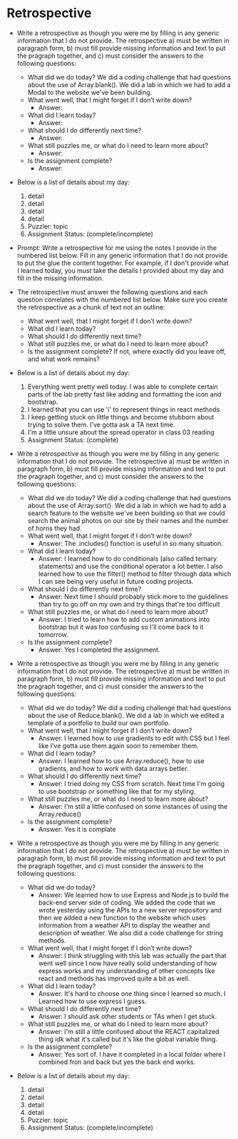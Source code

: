 # Retrospective

- Write a retrospective as though you were me by filling in any generic information that I do not provide. The retrospective a) must be written in paragraph form, b) must fill provide missing information and text to put the pragraph together, and c) must consider the answers to the following questions:
  - What did we do today? We did a coding challenge that had questions about the use of Array.blank(). We did a lab in which we had to add a Modal to the website we've been building.
  - What went well, that I might forget if I don’t write down?
    * Answer:
  - What did I learn today?
    * Answer:
  - What should I do differently next time?
    * Answer:
  - What still puzzles me, or what do I need to learn more about?
    * Answer:
  - Is the assignment complete?
    * Answer:

- Below is a list of details about my day:
    1. detail
    2. detail
    3. detail
    4. detail
    5. Puzzler: topic
    6. Assignment Status: (complete/incomplete)

- Prompt: Write a retrospective for me using the notes I provide in the numbered list below. Fill in any generic information that I do not provide to put the glue the content together. For example, if I don't provide what I learned today, you must take the details I provided about my day and fill in the missing information.
- The retrospective must answer the following questions and each question correlates with the numbered list below. Make sure you create the retrospective as a chunk of text not an outline:
  - What went well, that I might forget if I don’t write down?
  - What did I learn today?
  - What should I do differently next time?
  - What still puzzles me, or what do I need to learn more about?
  - Is the assignment complete? If not, where exactly did you leave off, and what work remains?

- Below is a list of details about my day:
    1. Everything went pretty well today. I was able to complete certain parts of the lab pretty fast like adding and formatting the icon and bootstrap.
    2. I learned that you can use 'i' to represent things in react methods.
    3. I keep getting stuck on little things and become stubborn about trying to solve them. I've gotta ask a TA next time.
    4. I'm a little unsure about the spread operator in class 03 reading
    5. Assignment Status: (complete)

- Write a retrospective as though you were me by filling in any generic information that I do not provide. The retrospective a) must be written in paragraph form, b) must fill provide missing information and text to put the pragraph together, and c) must consider the answers to the following questions:
  - What did we do today? We did a coding challenge that had questions about the use of Array.sort(). We did a lab in which we had to add a search feature to the website we've been building so that we could search the animal photos on our site by their names and the number of horns they had.
  - What went well, that I might forget if I don’t write down?
    - Answer: The .includes() function is useful in so many situation.
  - What did I learn today?
    - Answer: I learned how to do conditionals (also called ternary statements) and use the conditional operator a lot better. I also learned how to use the filter() method to filter through data which I can see being very useful in future coding projects.
  - What should I do differently next time?
    - Answer: Next time I should probably stick more to the guidelines than try to go off on my own and try things that're too difficult
  - What still puzzles me, or what do I need to learn more about?
    - Answer: I tried to learn how to add custom animations into bootstrap but it was too confusing so I'll come back to it tomorrow.
  - Is the assignment complete?
    - Answer: Yes I completed the assignment.

- Write a retrospective as though you were me by filling in any generic information that I do not provide. The retrospective a) must be written in paragraph form, b) must fill provide missing information and text to put the pragraph together, and c) must consider the answers to the following questions:
  - What did we do today? We did a coding challenge that had questions about the use of Reduce.blank(). We did a lab in which we edited a template of a portfolio to build our own portfolio.
  - What went well, that I might forget if I don’t write down?
    - Answer: I learned how to use gradients to edit with CSS but I feel like I've gotta use them again soon to remember them.
  - What did I learn today?
    - Answer: I learned how to use Array.reduce(), how to use gradients, and how to work with data arrays better.
  - What should I do differently next time?
    - Answer: I tried doing my CSS from scratch. Next time I'm going to use bootstrap or something like that for my styling.
  - What still puzzles me, or what do I need to learn more about?
    - Answer: I'm still a little confused on some instances of using the Array.reduce()
  - Is the assignment complete?
    - Answer: Yes it is complate

- Write a retrospective as though you were me by filling in any generic information that I do not provide. The retrospective a) must be written in paragraph form, b) must fill provide missing information and text to put the pragraph together, and c) must consider the answers to the following questions:
  - What did we do today?
    - Answer: We learned how to use Express and Node.js to build the back-end server side of coding. We added the code that we wrote yesterday using the APIs to a new server repository and then we added a new function to the website which uses information from a weather API to display the weather and description of weather. We also did a code challenge for string methods.
  - What went well, that I might forget if I don’t write down?
    - Answer: I think struggling with this lab was actually the part that went well since I now have really solid understanding of how express works and my understanding of other concepts like react and methods has improved quite a bit as well.
  - What did I learn today?
    - Answer: It's hard to choose one thing since I learned so much. I Learned how to use express I guess.
  - What should I do differently next time?
    - Answer: I should ask other students or TAs when I get stuck.
  - What still puzzles me, or what do I need to learn more about?
    - Answer: I'm still a little confused about the REACT capitalized thing idk what it's called but it's like the global variable thing.
  - Is the assignment complete?
    - Answer: Yes sort of. I have it completed in a local folder where I combined fron and back but yes the back end works.

- Below is a list of details about my day:
    1. detail
    2. detail
    3. detail
    4. detail
    5. Puzzler: topic
    6. Assignment Status: (complete/incomplete)
